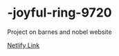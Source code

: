 # -joyful-ring-9720
Project on barnes and nobel website

[Netlify Link](https://magnificent-otter-bca63c.netlify.app/)
